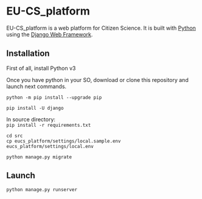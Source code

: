 

# EU-CS_platform

EU-CS_platform is a web platform for Citizen Science. It is built with [Python][0] using the [Django Web Framework][1].


## Installation
First of all, install Python v3 <br/>

Once you have python in your SO, download or clone this repository and launch next commands.<br/>
```
python -m pip install --upgrade pip
```
```
pip install -U django
```
In source directory: <br/>
    ```
    pip install -r requirements.txt
    ```
```
cd src
cp eucs_platform/settings/local.sample.env eucs_platform/settings/local.env
```
```
python manage.py migrate
```

## Launch
```
python manage.py runserver
```



[0]: https://www.python.org/
[1]: https://www.djangoproject.com/
